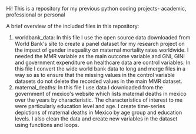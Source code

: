 Hi! 
This is a repository for my previous python coding projects- academic, professional or personal 

A brief overview of the included files in this repository: 
1. worldbank_data: In this file I use the open source data downloaded from World Bank's site to create a panel dataset for my research project on the impact of gender inequality
   on maternal mortality rates worldwide. I needed the MMR variable as the main outcome variable and GNI, GINI and government expenditure on healthcare data are control variables.
  In this file I convert the wide world bank data to long and merge files in a way so as to ensure that the missing values in the control variable datasets do not delete the recorded
  values in the main MMR dataset. 
2. maternal_deaths: In this file I use data I downloaded from the government of mexico's website which lists maternal deaths in mexico over the years by characteristic. The characteristics
   of interest to me were particularly education level and age. I create time-series depictions of maternal deaths in Mexico by age group and education levels. I also clean the data and
   create new variables in the dataset using functions and loops.
